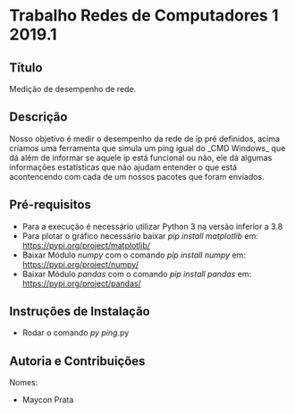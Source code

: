 # Trabalho Redes de Computadores 1 2019.1

## Título
<p>Medição de desempenho de rede.</p>

## Descrição

<p>Nosso objetivo é medir o desempenho da rede de ip pré definidos, acima criamos uma ferramenta que simula um ping igual do _CMD Windows_ que dá além de informar se aquele ip está funcional ou não, ele dá algumas informações estatísticas que não ajudam entender o que está acontencendo com cada de um nossos pacotes que foram enviados.</p>

## Pré-requisitos
* Para a execução é necessário utilizar Python 3 na versão inferior a 3.8
* Para plotar o gráfico necessário baixar _pip install matplotlib_ em: <https://pypi.org/project/matplotlib/>
* Baixar Módulo _numpy_ com o comando _pip install numpy_ em: <https://pypi.org/project/numpy/>
* Baixar Módulo _pandas_ com o comando _pip install pandas_ em: <https://pypi.org/project/pandas/>

## Instruções de Instalação
* Rodar o comando _py ping_.py

## Autoria e Contribuições
<p>Nomes:</p>

* Maycon Prata

 





